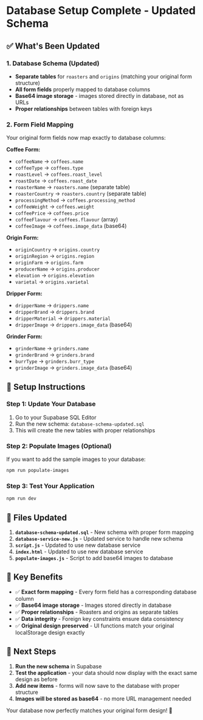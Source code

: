 # Database Setup Complete - Updated Schema

## ✅ **What's Been Updated**

### **1. Database Schema (Updated)**
- **Separate tables** for `roasters` and `origins` (matching your original form structure)
- **All form fields** properly mapped to database columns
- **Base64 image storage** - images stored directly in database, not as URLs
- **Proper relationships** between tables with foreign keys

### **2. Form Field Mapping**
Your original form fields now map exactly to database columns:

**Coffee Form:**
- `coffeeName` → `coffees.name`
- `coffeeType` → `coffees.type`
- `roastLevel` → `coffees.roast_level`
- `roastDate` → `coffees.roast_date`
- `roasterName` → `roasters.name` (separate table)
- `roasterCountry` → `roasters.country` (separate table)
- `processingMethod` → `coffees.processing_method`
- `coffeeWeight` → `coffees.weight`
- `coffeePrice` → `coffees.price`
- `coffeeFlavour` → `coffees.flavour` (array)
- `coffeeImage` → `coffees.image_data` (base64)

**Origin Form:**
- `originCountry` → `origins.country`
- `originRegion` → `origins.region`
- `originFarm` → `origins.farm`
- `producerName` → `origins.producer`
- `elevation` → `origins.elevation`
- `varietal` → `origins.varietal`

**Dripper Form:**
- `dripperName` → `drippers.name`
- `dripperBrand` → `drippers.brand`
- `dripperMaterial` → `drippers.material`
- `dripperImage` → `drippers.image_data` (base64)

**Grinder Form:**
- `grinderName` → `grinders.name`
- `grinderBrand` → `grinders.brand`
- `burrType` → `grinders.burr_type`
- `grinderImage` → `grinders.image_data` (base64)

## 🚀 **Setup Instructions**

### **Step 1: Update Your Database**
1. Go to your Supabase SQL Editor
2. Run the new schema: `database-schema-updated.sql`
3. This will create the new tables with proper relationships

### **Step 2: Populate Images (Optional)**
If you want to add the sample images to your database:
```bash
npm run populate-images
```

### **Step 3: Test Your Application**
```bash
npm run dev
```

## 📁 **Files Updated**

1. **`database-schema-updated.sql`** - New schema with proper form mapping
2. **`database-service-new.js`** - Updated service to handle new schema
3. **`script.js`** - Updated to use new database service
4. **`index.html`** - Updated to use new database service
5. **`populate-images.js`** - Script to add base64 images to database

## 🎯 **Key Benefits**

- ✅ **Exact form mapping** - Every form field has a corresponding database column
- ✅ **Base64 image storage** - Images stored directly in database
- ✅ **Proper relationships** - Roasters and origins as separate tables
- ✅ **Data integrity** - Foreign key constraints ensure data consistency
- ✅ **Original design preserved** - UI functions match your original localStorage design exactly

## 🔧 **Next Steps**

1. **Run the new schema** in Supabase
2. **Test the application** - your data should now display with the exact same design as before
3. **Add new items** - forms will now save to the database with proper structure
4. **Images will be stored as base64** - no more URL management needed

Your database now perfectly matches your original form design! 🎉
